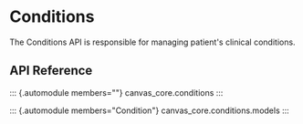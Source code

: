 # Conditions

The Conditions API is responsible for managing patient\'s clinical
conditions.

## API Reference

::: {.automodule members=""}
canvas_core.conditions
:::

::: {.automodule members="Condition"}
canvas_core.conditions.models
:::
